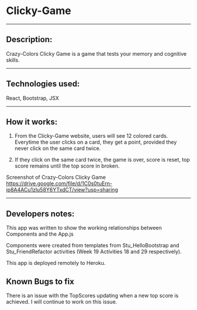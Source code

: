 # Clicky-Game
-----------------------------------
Description:
-----------
Crazy-Colors Clicky Game is a game that tests your memory and cognitive skills. 

-----------------------------------------------

Technologies used:
---------------

React, Bootstrap, JSX

------------------------------


How it works: 
-------------

1) From the Clicky-Game website, users will see 12 colored cards. Everytime the user clicks on a card, they get a point, provided they never click on the same card twice. 

2) If they click on the same card twice, the game is over, score is reset, top score remains until the top score in broken.



Screenshot of Crazy-Colors Clicky Game
https://drive.google.com/file/d/1C0s0tuErn-ip8A4ACu1zlu58Y6YTxdCT/view?usp=sharing

---------------------------------
Developers notes:
----------------

This app was written to show the working relationships between Components and the App.js

Components were created from templates from Stu_HelloBootstrap and Stu_FriendRefactor activities (Week 19 Activities 18 and 29 respectively). 

This app is deployed remotely to Heroku.

Known Bugs to fix
---------------
There is an issue with the TopScores updating when a new top score is achieved. I will continue to work on this issue. 


